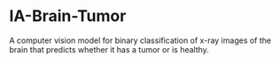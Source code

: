 # IA-Brain-Tumor
A computer vision model for binary classification of x-ray images of the brain that predicts whether it has a tumor or is healthy.
